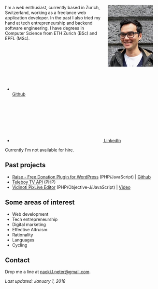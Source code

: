 <picture>
 <source srcset="https://raw.githubusercontent.com/naokipeter/naokipeter.github.io/master/assets/naoki.jpg" media="(min-width: 768px)">
 <img src="https://raw.githubusercontent.com/naokipeter/naokipeter.github.io/master/assets/naoki_sm.jpg" alt="Naoki Peter" align="right" style="margin: 1em">
</picture>

I'm a web enthusiast, currently based in Zurich, Switzerland, working as a freelance web application developer. In the past I also tried my hand at tech entrepreneurship and backend software engineering. I have degrees in Computer Science from ETH Zurich (BSc) and EPFL (MSc).

<ul class="social-media-list">
  <li><a href="https://github.com/naokipeter"><svg class="svg-icon"><use xlink:href="/assets/minima-social-icons.svg#github"></use></svg> <span class="username">Github</span></a></li>
  <li><a href="https://www.linkedin.com/in/naokipeter/"><svg class="svg-icon"><use xlink:href="/assets/minima-social-icons.svg#linkedin"></use></svg> <span class="username">LinkedIn</span></a></li>
</ul>

Currently I'm not available for hire.

## Past projects
- [Raise - Free Donation Plugin for WordPress](https://ea-foundation.org/donate/) (PHP/JavaScript) &#124; [Github](https://github.com/ea-foundation/raise)
- [Teleboy TV API](http://www.teleboy.ch/) (PHP)
- [Vidinoti PixLive Editor](https://armanager.vidinoti.com/) (PHP/Objective-J/JavaScript) &#124; [Video](https://www.youtube.com/watch?v=dHTm1JAOaFw)

## Some areas of interest
- Web development
- Tech entrepreneurship
- Digital marketing
- Effective Altruism
- Rationality
- Languages
- Cycling

## Contact
Drop me a line at [naoki.l.peter@gmail.com](mailto:naoki.l.peter@gmail.com).


_Last updated: January 1, 2018_
